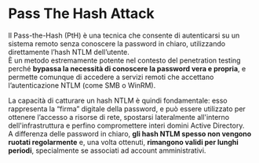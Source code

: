 # Pass The Hash Attack

Il Pass-the-Hash (PtH) è una tecnica che consente di autenticarsi su un sistema remoto senza conoscere la password in chiaro, utilizzando direttamente l’hash NTLM dell’utente. <br>
È un metodo estremamente potente nel contesto del penetration testing perché **bypassa la necessità di conoscere la password vera e propria**, e permette comunque di accedere a servizi remoti che accettano l’autenticazione NTLM (come SMB o WinRM).

La capacità di catturare un hash NTLM è quindi fondamentale: esso rappresenta la “firma” digitale della password, e può essere utilizzato per ottenere l’accesso a risorse di rete, spostarsi lateralmente all'interno dell'infrastruttura e perfino compromettere interi domini Active Directory. <br>
A differenza delle password in chiaro, **gli hash NTLM spesso non vengono ruotati regolarmente** e, una volta ottenuti, **rimangono validi per lunghi periodi**, specialmente se associati ad account amministrativi.
